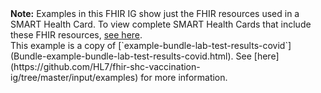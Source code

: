 <!-- This file is automatically generated by script/update-examples-->

<div class="alert alert-info"><strong>Note:</strong> Examples in this FHIR IG show just the FHIR resources used in a SMART Health Card. To view complete SMART Health Cards that include these FHIR resources, <a href="https://github.com/HL7/fhir-shc-vaccination-ig/tree/master-examples">see here</a>.</div>


<div class="alert alert-success" markdown="1">This example is a copy of [`example-bundle-lab-test-results-covid`](Bundle-example-bundle-lab-test-results-covid.html). See [here](https://github.com/HL7/fhir-shc-vaccination-ig/tree/master/input/examples) for more information.
</div>
